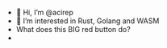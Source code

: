 - 👋 Hi, I’m @acirep
- 👀 I’m interested in Rust, Golang and WASM
- What does this BIG red button do?
- 
